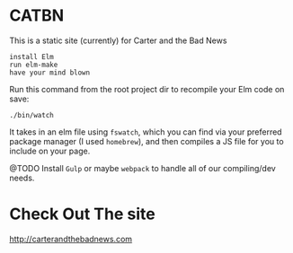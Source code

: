 # CATBN
This is a static site (currently) for Carter and the Bad News

```
install Elm
run elm-make
have your mind blown
```

Run this command from the root project dir to recompile your Elm code on save:

```
./bin/watch
```

It takes in an elm file using `fswatch`, which you can find via your preferred package manager
(I used `homebrew`), and then compiles a JS file for you to include on your page.

@TODO Install `Gulp` or maybe `webpack` to handle all of our compiling/dev needs.

# Check Out The site

http://carterandthebadnews.com
